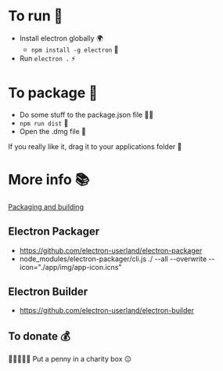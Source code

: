 # To run 👟

- Install electron globally 🌍
    - `npm install -g electron` 🌈
- Run `electron .` ⚡️

# To package 🎁

- Do some stuff to the package.json file 🤣🤘
- `npm run dist` 🏃
- Open the .dmg file 📂

If you really like it, drag it to your applications folder 🤝

# More info 📚

[Packaging and building](https://electron.atom.io/docs/tutorial/application-distribution/)

## Electron Packager
- https://github.com/electron-userland/electron-packager
- node_modules/electron-packager/cli.js ./ --all --overwrite --icon="./app/img/app-icon.icns"

## Electron Builder
- https://github.com/electron-userland/electron-builder

## To donate 💰
🤣😂🤣😂🤣 Put a penny in a charity box 😐